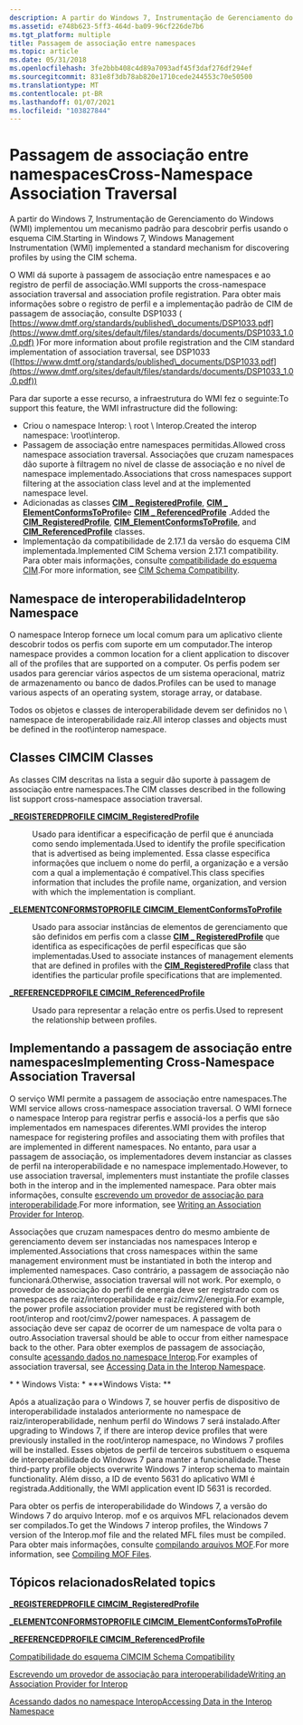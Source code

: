 ```yaml
---
description: A partir do Windows 7, Instrumentação de Gerenciamento do Windows (WMI) implementou um mecanismo padrão para descobrir perfis usando o esquema CIM.
ms.assetid: e748b623-5ff3-464d-ba09-96cf226de7b6
ms.tgt_platform: multiple
title: Passagem de associação entre namespaces
ms.topic: article
ms.date: 05/31/2018
ms.openlocfilehash: 3fe2bbb408c4d89a7093adf45f3daf276df294ef
ms.sourcegitcommit: 831e8f3db78ab820e1710cede244553c70e50500
ms.translationtype: MT
ms.contentlocale: pt-BR
ms.lasthandoff: 01/07/2021
ms.locfileid: "103827844"
---
```

# <a name="cross-namespace-association-traversal"></a><span data-ttu-id="6a081-103">Passagem de associação entre namespaces</span><span class="sxs-lookup"><span data-stu-id="6a081-103">Cross-Namespace Association Traversal</span></span>

<span data-ttu-id="6a081-104">A partir do Windows 7, Instrumentação de Gerenciamento do Windows (WMI) implementou um mecanismo padrão para descobrir perfis usando o esquema CIM.</span><span class="sxs-lookup"><span data-stu-id="6a081-104">Starting in Windows 7, Windows Management Instrumentation (WMI) implemented a standard mechanism for discovering profiles by using the CIM schema.</span></span>

<span data-ttu-id="6a081-105">O WMI dá suporte à passagem de associação entre namespaces e ao registro de perfil de associação.</span><span class="sxs-lookup"><span data-stu-id="6a081-105">WMI supports the cross-namespace association traversal and association profile registration.</span></span> <span data-ttu-id="6a081-106">Para obter mais informações sobre o registro de perfil e a implementação padrão de CIM de passagem de associação, consulte DSP1033 ( [https://www.dmtf.org/standards/published\_documents/DSP1033.pdf](https://www.dmtf.org/sites/default/files/standards/documents/DSP1033_1.0.0.pdf) )</span><span class="sxs-lookup"><span data-stu-id="6a081-106">For more information about profile registration and the CIM standard implementation of association traversal, see DSP1033 ([https://www.dmtf.org/standards/published\_documents/DSP1033.pdf](https://www.dmtf.org/sites/default/files/standards/documents/DSP1033_1.0.0.pdf))</span></span>

<span data-ttu-id="6a081-107">Para dar suporte a esse recurso, a infraestrutura do WMI fez o seguinte:</span><span class="sxs-lookup"><span data-stu-id="6a081-107">To support this feature, the WMI infrastructure did the following:</span></span>

-   <span data-ttu-id="6a081-108">Criou o namespace Interop: \\ root \\ Interop.</span><span class="sxs-lookup"><span data-stu-id="6a081-108">Created the interop namespace: \\root\\interop.</span></span>
-   <span data-ttu-id="6a081-109">Passagem de associação entre namespaces permitidas.</span><span class="sxs-lookup"><span data-stu-id="6a081-109">Allowed cross namespace association traversal.</span></span> <span data-ttu-id="6a081-110">Associações que cruzam namespaces dão suporte à filtragem no nível de classe de associação e no nível de namespace implementado.</span><span class="sxs-lookup"><span data-stu-id="6a081-110">Associations that cross namespaces support filtering at the association class level and at the implemented namespace level.</span></span>
-   <span data-ttu-id="6a081-111">Adicionadas as classes [**CIM \_ RegisteredProfile**](/previous-versions//ee309375(v=vs.85)), [**CIM \_ ElementConformsToProfile**](/previous-versions/windows/desktop/iscsitarg/cim-elementconformstoprofile)e [**CIM \_ ReferencedProfile**](cim-referencedprofile.md) .</span><span class="sxs-lookup"><span data-stu-id="6a081-111">Added the [**CIM\_RegisteredProfile**](/previous-versions//ee309375(v=vs.85)), [**CIM\_ElementConformsToProfile**](/previous-versions/windows/desktop/iscsitarg/cim-elementconformstoprofile), and [**CIM\_ReferencedProfile**](cim-referencedprofile.md) classes.</span></span>
-   <span data-ttu-id="6a081-112">Implementação da compatibilidade de 2.17.1 da versão do esquema CIM implementada.</span><span class="sxs-lookup"><span data-stu-id="6a081-112">Implemented CIM Schema version 2.17.1 compatibility.</span></span> <span data-ttu-id="6a081-113">Para obter mais informações, consulte [compatibilidade do esquema CIM](cim-schema-compatibility.md).</span><span class="sxs-lookup"><span data-stu-id="6a081-113">For more information, see [CIM Schema Compatibility](cim-schema-compatibility.md).</span></span>

## <a name="interop-namespace"></a><span data-ttu-id="6a081-114">Namespace de interoperabilidade</span><span class="sxs-lookup"><span data-stu-id="6a081-114">Interop Namespace</span></span>

<span data-ttu-id="6a081-115">O namespace Interop fornece um local comum para um aplicativo cliente descobrir todos os perfis com suporte em um computador.</span><span class="sxs-lookup"><span data-stu-id="6a081-115">The interop namespace provides a common location for a client application to discover all of the profiles that are supported on a computer.</span></span> <span data-ttu-id="6a081-116">Os perfis podem ser usados para gerenciar vários aspectos de um sistema operacional, matriz de armazenamento ou banco de dados.</span><span class="sxs-lookup"><span data-stu-id="6a081-116">Profiles can be used to manage various aspects of an operating system, storage array, or database.</span></span>

<span data-ttu-id="6a081-117">Todos os objetos e classes de interoperabilidade devem ser definidos no \\ namespace de interoperabilidade raiz.</span><span class="sxs-lookup"><span data-stu-id="6a081-117">All interop classes and objects must be defined in the root\\interop namespace.</span></span>

## <a name="cim-classes"></a><span data-ttu-id="6a081-118">Classes CIM</span><span class="sxs-lookup"><span data-stu-id="6a081-118">CIM Classes</span></span>

<span data-ttu-id="6a081-119">As classes CIM descritas na lista a seguir dão suporte à passagem de associação entre namespaces.</span><span class="sxs-lookup"><span data-stu-id="6a081-119">The CIM classes described in the following list support cross-namespace association traversal.</span></span>

<dl> <dt>

<span data-ttu-id="6a081-120"><span id="CIM_RegisteredProfile"></span><span id="cim_registeredprofile"></span><span id="CIM_REGISTEREDPROFILE"></span>[**\_REGISTEREDPROFILE CIM**](/previous-versions//ee309375(v=vs.85))</span><span class="sxs-lookup"><span data-stu-id="6a081-120"><span id="CIM_RegisteredProfile"></span><span id="cim_registeredprofile"></span><span id="CIM_REGISTEREDPROFILE"></span>[**CIM\_RegisteredProfile**](/previous-versions//ee309375(v=vs.85))</span></span>
</dt> <dd>

<span data-ttu-id="6a081-121">Usado para identificar a especificação de perfil que é anunciada como sendo implementada.</span><span class="sxs-lookup"><span data-stu-id="6a081-121">Used to identify the profile specification that is advertised as being implemented.</span></span> <span data-ttu-id="6a081-122">Essa classe especifica informações que incluem o nome do perfil, a organização e a versão com a qual a implementação é compatível.</span><span class="sxs-lookup"><span data-stu-id="6a081-122">This class specifies information that includes the profile name, organization, and version with which the implementation is compliant.</span></span>

</dd> <dt>

<span data-ttu-id="6a081-123"><span id="CIM_ElementConformsToProfile"></span><span id="cim_elementconformstoprofile"></span><span id="CIM_ELEMENTCONFORMSTOPROFILE"></span>[**\_ELEMENTCONFORMSTOPROFILE CIM**](/previous-versions/windows/desktop/iscsitarg/cim-elementconformstoprofile)</span><span class="sxs-lookup"><span data-stu-id="6a081-123"><span id="CIM_ElementConformsToProfile"></span><span id="cim_elementconformstoprofile"></span><span id="CIM_ELEMENTCONFORMSTOPROFILE"></span>[**CIM\_ElementConformsToProfile**](/previous-versions/windows/desktop/iscsitarg/cim-elementconformstoprofile)</span></span>
</dt> <dd>

<span data-ttu-id="6a081-124">Usado para associar instâncias de elementos de gerenciamento que são definidos em perfis com a classe [**CIM \_ RegisteredProfile**](/previous-versions//ee309375(v=vs.85)) que identifica as especificações de perfil específicas que são implementadas.</span><span class="sxs-lookup"><span data-stu-id="6a081-124">Used to associate instances of management elements that are defined in profiles with the [**CIM\_RegisteredProfile**](/previous-versions//ee309375(v=vs.85)) class that identifies the particular profile specifications that are implemented.</span></span>

</dd> <dt>

<span data-ttu-id="6a081-125"><span id="CIM_ReferencedProfile"></span><span id="cim_referencedprofile"></span><span id="CIM_REFERENCEDPROFILE"></span>[**\_REFERENCEDPROFILE CIM**](cim-referencedprofile.md)</span><span class="sxs-lookup"><span data-stu-id="6a081-125"><span id="CIM_ReferencedProfile"></span><span id="cim_referencedprofile"></span><span id="CIM_REFERENCEDPROFILE"></span>[**CIM\_ReferencedProfile**](cim-referencedprofile.md)</span></span>
</dt> <dd>

<span data-ttu-id="6a081-126">Usado para representar a relação entre os perfis.</span><span class="sxs-lookup"><span data-stu-id="6a081-126">Used to represent the relationship between profiles.</span></span>

</dd> </dl>

## <a name="implementing-cross-namespace-association-traversal"></a><span data-ttu-id="6a081-127">Implementando a passagem de associação entre namespaces</span><span class="sxs-lookup"><span data-stu-id="6a081-127">Implementing Cross-Namespace Association Traversal</span></span>

<span data-ttu-id="6a081-128">O serviço WMI permite a passagem de associação entre namespaces.</span><span class="sxs-lookup"><span data-stu-id="6a081-128">The WMI service allows cross-namespace association traversal.</span></span> <span data-ttu-id="6a081-129">O WMI fornece o namespace Interop para registrar perfis e associá-los a perfis que são implementados em namespaces diferentes.</span><span class="sxs-lookup"><span data-stu-id="6a081-129">WMI provides the interop namespace for registering profiles and associating them with profiles that are implemented in different namespaces.</span></span> <span data-ttu-id="6a081-130">No entanto, para usar a passagem de associação, os implementadores devem instanciar as classes de perfil na interoperabilidade e no namespace implementado.</span><span class="sxs-lookup"><span data-stu-id="6a081-130">However, to use association traversal, implementers must instantiate the profile classes both in the interop and in the implemented namespace.</span></span> <span data-ttu-id="6a081-131">Para obter mais informações, consulte [escrevendo um provedor de associação para interoperabilidade](writing-an-association-provider-for-interop.md).</span><span class="sxs-lookup"><span data-stu-id="6a081-131">For more information, see [Writing an Association Provider for Interop](writing-an-association-provider-for-interop.md).</span></span>

<span data-ttu-id="6a081-132">Associações que cruzam namespaces dentro do mesmo ambiente de gerenciamento devem ser instanciadas nos namespaces Interop e implemented.</span><span class="sxs-lookup"><span data-stu-id="6a081-132">Associations that cross namespaces within the same management environment must be instantiated in both the interop and implemented namespaces.</span></span> <span data-ttu-id="6a081-133">Caso contrário, a passagem de associação não funcionará.</span><span class="sxs-lookup"><span data-stu-id="6a081-133">Otherwise, association traversal will not work.</span></span> <span data-ttu-id="6a081-134">Por exemplo, o provedor de associação do perfil de energia deve ser registrado com os namespaces de raiz/interoperabilidade e raiz/cimv2/energia.</span><span class="sxs-lookup"><span data-stu-id="6a081-134">For example, the power profile association provider must be registered with both root/interop and root/cimv2/power namespaces.</span></span> <span data-ttu-id="6a081-135">A passagem de associação deve ser capaz de ocorrer de um namespace de volta para o outro.</span><span class="sxs-lookup"><span data-stu-id="6a081-135">Association traversal should be able to occur from either namespace back to the other.</span></span> <span data-ttu-id="6a081-136">Para obter exemplos de passagem de associação, consulte [acessando dados no namespace Interop](accessing-data-in-the-interop-namespace.md).</span><span class="sxs-lookup"><span data-stu-id="6a081-136">For examples of association traversal, see [Accessing Data in the Interop Namespace](accessing-data-in-the-interop-namespace.md).</span></span>

<span data-ttu-id="6a081-137">\* \* Windows Vista: \* \*</span><span class="sxs-lookup"><span data-stu-id="6a081-137">\*\*Windows Vista:  \*\*</span></span>

<span data-ttu-id="6a081-138">Após a atualização para o Windows 7, se houver perfis de dispositivo de interoperabilidade instalados anteriormente no namespace de raiz/interoperabilidade, nenhum perfil do Windows 7 será instalado.</span><span class="sxs-lookup"><span data-stu-id="6a081-138">After upgrading to Windows 7, if there are interop device profiles that were previously installed in the root/interop namespace, no Windows 7 profiles will be installed.</span></span> <span data-ttu-id="6a081-139">Esses objetos de perfil de terceiros substituem o esquema de interoperabilidade do Windows 7 para manter a funcionalidade.</span><span class="sxs-lookup"><span data-stu-id="6a081-139">These third-party profile objects overwrite Windows 7 interop schema to maintain functionality.</span></span> <span data-ttu-id="6a081-140">Além disso, a ID de evento 5631 do aplicativo WMI é registrada.</span><span class="sxs-lookup"><span data-stu-id="6a081-140">Additionally, the WMI application event ID 5631 is recorded.</span></span>

<span data-ttu-id="6a081-141">Para obter os perfis de interoperabilidade do Windows 7, a versão do Windows 7 do arquivo Interop. mof e os arquivos MFL relacionados devem ser compilados.</span><span class="sxs-lookup"><span data-stu-id="6a081-141">To get the Windows 7 interop profiles, the Windows 7 version of the Interop.mof file and the related MFL files must be compiled.</span></span> <span data-ttu-id="6a081-142">Para obter mais informações, consulte [compilando arquivos MOF](compiling-mof-files.md).</span><span class="sxs-lookup"><span data-stu-id="6a081-142">For more information, see [Compiling MOF Files](compiling-mof-files.md).</span></span>

## <a name="related-topics"></a><span data-ttu-id="6a081-143">Tópicos relacionados</span><span class="sxs-lookup"><span data-stu-id="6a081-143">Related topics</span></span>

<dl> <dt>

<span data-ttu-id="6a081-144">[**\_REGISTEREDPROFILE CIM**](/previous-versions//ee309375(v=vs.85))</span><span class="sxs-lookup"><span data-stu-id="6a081-144">[**CIM\_RegisteredProfile**](/previous-versions//ee309375(v=vs.85))</span></span>
</dt> <dt>

[<span data-ttu-id="6a081-145">**\_ELEMENTCONFORMSTOPROFILE CIM**</span><span class="sxs-lookup"><span data-stu-id="6a081-145">**CIM\_ElementConformsToProfile**</span></span>](/previous-versions/windows/desktop/iscsitarg/cim-elementconformstoprofile)
</dt> <dt>

[<span data-ttu-id="6a081-146">**\_REFERENCEDPROFILE CIM**</span><span class="sxs-lookup"><span data-stu-id="6a081-146">**CIM\_ReferencedProfile**</span></span>](cim-referencedprofile.md)
</dt> <dt>

[<span data-ttu-id="6a081-147">Compatibilidade do esquema CIM</span><span class="sxs-lookup"><span data-stu-id="6a081-147">CIM Schema Compatibility</span></span>](cim-schema-compatibility.md)
</dt> <dt>

[<span data-ttu-id="6a081-148">Escrevendo um provedor de associação para interoperabilidade</span><span class="sxs-lookup"><span data-stu-id="6a081-148">Writing an Association Provider for Interop</span></span>](writing-an-association-provider-for-interop.md)
</dt> <dt>

[<span data-ttu-id="6a081-149">Acessando dados no namespace Interop</span><span class="sxs-lookup"><span data-stu-id="6a081-149">Accessing Data in the Interop Namespace</span></span>](accessing-data-in-the-interop-namespace.md)
</dt> </dl>

 

 
